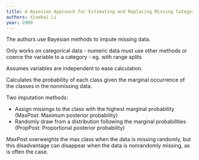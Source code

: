 ```yaml
---
title: A Bayesian Approach for Estimating and Replacing Missing Categorical Data
authors: Xiaobai Li
year: 2009
---
```


The authors use Bayesian methods to impute missing data.

Only works on categorical data - numeric data must use other methods or coerce the 
variable to a category - eg. with range splits

Assumes variables are independent to ease calculation. 

Calculates the probability of each class given the marginal occurrence of the classes in the nonmissing data.

Two imputation methods:
- Assign missings to the class with the highest marginal probability (MaxPost: Maximum posterior probability)
- Randomly draw from a distribution following the marginal probabilities (PropPost: Proportional posterior probability)

MaxPost overweights the max class when the data is missing randomly, but this disadvantage can disappear when the data is nonrandomly missing, as is often the case.